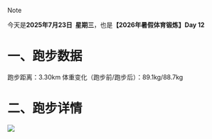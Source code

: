 > [!NOTE]
> 今天是**2025年7月23日&nbsp;&nbsp;星期三**，也是<b>【2026年暑假体育锻炼】Day 12</b>
# 一、跑步数据
跑步距离：3.30km
体重变化（跑步前/跑步后）：89.1kg/88.7kg
# 二、跑步详情
![](https://cdn.yopngs.com/2025/08/22/52ee6893-7e8f-4858-a714-6882e1226f65.png)
<!-- ##{"timestamp":1753200000}## -->